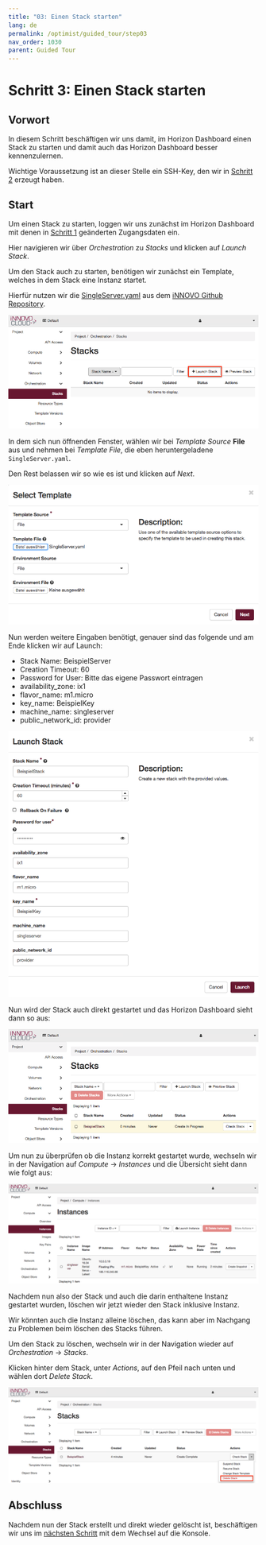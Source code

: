 ```yaml
---
title: "03: Einen Stack starten"
lang: de
permalink: /optimist/guided_tour/step03
nav_order: 1030
parent: Guided Tour
---
```


Schritt 3: Einen Stack starten
==============================

Vorwort
-------

In diesem Schritt beschäftigen wir uns damit, im Horizon Dashboard
einen Stack zu starten und damit auch das Horizon Dashboard besser
kennenzulernen. 

Wichtige Voraussetzung ist an dieser Stelle ein SSH-Key, den wir in
[Schritt 2](schritt02.md) erzeugt haben.

Start
-----

Um einen Stack zu starten, loggen wir uns zunächst im Horizon Dashboard
mit denen in [Schritt 1](schritt01.md) geänderten Zugangsdaten ein. 

Hier navigieren wir über *Orchestration* zu *Stacks* und klicken auf *Launch
Stack*.

Um den Stack auch zu starten, benötigen wir zunächst ein Template,
welches in dem Stack eine Instanz startet.

Hierfür nutzen wir die [SingleServer.yaml](https://github.com/innovocloud/openstack_examples/blob/master/heat/templates/SingleServer/SingleServer.yaml) aus dem [iNNOVO Github Repository](https://github.com/innovocloud).

![](attachments/13536111.png)

In dem sich nun öffnenden Fenster, wählen wir bei *Template Source* 
**File** aus und nehmen bei *Template File*, die eben heruntergeladene
`SingleServer.yaml`. 

Den Rest belassen wir so wie es ist und klicken auf *Next*.

![](attachments/13536112.png)

Nun werden weitere Eingaben benötigt, genauer sind das folgende und am
Ende klicken wir auf Launch:

-   Stack Name: BeispielServer
-   Creation Timeout: 60
-   Password for User: Bitte das eigene Passwort eintragen
-   availability\_zone: ix1
-   flavor\_name: m1.micro
-   key\_name: BeispielKey
-   machine\_name: singleserver
-   public\_network\_id: provider

![](attachments/13536113.png)

Nun wird der Stack auch direkt gestartet und das Horizon Dashboard
sieht dann so aus:

![](attachments/13536114.png)

Um nun zu überprüfen ob die Instanz korrekt gestartet wurde, wechseln
wir in der Navigation auf *Compute* → *Instances* und die Übersicht sieht
dann wie folgt aus:

![](attachments/13536115.png)

Nachdem nun also der Stack und auch die darin enthaltene Instanz
gestartet wurden, löschen wir jetzt wieder den Stack inklusive Instanz.

Wir könnten auch die Instanz alleine löschen, das kann aber im Nachgang
zu Problemen beim löschen des Stacks führen. 

Um den Stack zu löschen, wechseln wir in der Navigation wieder auf
*Orchestration* → *Stacks*.

Klicken hinter dem Stack, unter *Actions*, auf den Pfeil nach unten und
wählen dort *Delete Stack*.

![](attachments/13536116.png)

Abschluss
---------

Nachdem nun der Stack erstellt und direkt wieder gelöscht ist, beschäftigen wir
uns im [nächsten Schritt](schritt04.md) mit dem Wechsel auf die Konsole.
